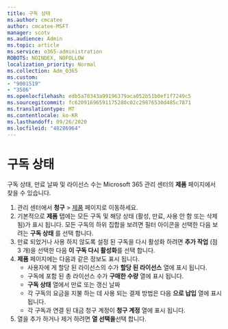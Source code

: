 ```yaml
---
title: 구독 상태
ms.author: cmcatee
author: cmcatee-MSFT
manager: scotv
ms.audience: Admin
ms.topic: article
ms.service: o365-administration
ROBOTS: NOINDEX, NOFOLLOW
localization_priority: Normal
ms.collection: Adm_O365
ms.custom:
- "9001519"
- "3586"
ms.openlocfilehash: edb5a78343a99196379aca052b51b0ef1f7249c5
ms.sourcegitcommit: fc62091696591175280c02c29876530d485c7871
ms.translationtype: MT
ms.contentlocale: ko-KR
ms.lasthandoff: 09/26/2020
ms.locfileid: "48286964"
---
```

# <a name="subscription-status"></a>구독 상태

구독 상태, 만료 날짜 및 라이선스 수는 Microsoft 365 관리 센터의 **제품** 페이지에서 찾을 수 있습니다.

1. 관리 센터에서 **청구** > [제품](https://go.microsoft.com/fwlink/p/?linkid=842054) 페이지로 이동하세요.
2. 기본적으로 **제품** 탭에는 모든 구독 및 해당 상태 (활성, 만료, 사용 안 함 또는 삭제 됨)가 표시 됩니다. 모든 구독의 하위 집합을 보려면 필터 아이콘을 선택한 다음 보려는 **구독 상태** 를 선택 합니다.
3. 만료 되었거나 사용 하지 않도록 설정 된 구독을 다시 활성화 하려면 **추가 작업** (점 3 개)을 선택한 다음 **이 구독 다시 활성화**를 선택 합니다.
4. **제품** 페이지에는 다음과 같은 정보도 표시 됩니다.
    - 사용자에 게 할당 된 라이선스의 수가 **할당 된 라이선스** 열에 표시 됩니다.
    - 구독에 포함 된 총 라이선스 수가 **구매한 수량** 열에 표시 됩니다.
    - **구독 상태** 열에서 만료 또는 갱신 날짜
    - 각 구독의 요금을 지불 하는 데 사용 되는 결제 방법은 다음 **으로 납입** 열에 표시 됩니다.
    - 각 구독과 연결 된 대금 청구 계정이 **청구 계정** 열에 표시 됩니다.
5. 열을 추가 하거나 제거 하려면 **열 선택을**선택 합니다.